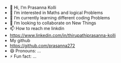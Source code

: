 - 👋 Hi, I’m Prasanna Kolli
- 👀 I’m interested in Maths and logical Problems
- 🌱 I’m currently learning different coding Problems
- 💞️ I’m looking to collaborate on New Things
- 📫 How to reach me linkdin
- https://www.linkedin.com/in/thirupathiprasanna-kolli
- My github
- https://github.com/prasanna272
- 😄 Pronouns: ...
- ⚡ Fun fact: ...

<!---
prasanna272/prasanna272 is a ✨ special ✨ repository because its `README.md` (this file) appears on your GitHub profile.
You can click the Preview link to take a look at your changes.
--->
